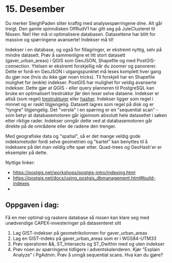 # 15. Desember
Du merker SleighPaden sliter kraftig med analysespørringene dine. Alt går treigt. Den gamle spinndisken OlfRudV1 har gitt seg på JuleClusteret til Nissen. Nei! Her må vi optimalisere databasen. Datasettene har blitt for massive og spørringene avanserte! Indekser må til!

Indekser i en database, og også for fillagringer, er ekstremt nyttig, selv på mindre datasett. Prøv å sammenligne et litt stort datasett (gaver_urban_areas) i QGIS som GeoJSON, Shapefile og med PostGIS-connection. Ytelsen er ekstremt forskjellig når du zoomer og panorerer. Dette er fordi en GeoJSON i utgangspunktet må leses komplett hver gang du gjør noe (hvis du ikke gjør noen tricks). Til forskjell har en Shapefile mulighet for (enkle) indekser. PostGIS har mulighet for veldig avanserte indekser. Dette gjør at QGIS - eller query planneren til PostgreSQL kan bruke en optimalisert trestruktur _før_ den leser selve dataene. Indekser er altså (som regel) [trestrukturer](https://en.wikipedia.org/wiki/Tree_(data_structure)) eller [hasher](https://en.wikipedia.org/wiki/Hash_table). Indekser ligger som regel i minnet og er raskt tilgjengelig. Datasett lagres som regel på disk og er "tyngre" tilgjengelig. Det "verste" i en spørring er en "sequential scan" - som betyr at databasemotoren går igjennom absolutt hele datasettet i søken etter riktige rader. Indekser unngår dette ved at databasemotoren går direkte på de områdene eller de radene den trenger. 

Med geografiske data og "spatial", så er det mange veldig gode indeksmetoder fordi selve geometrien og "kartet" kan benyttes til å indeksere på det man veldig ofte spør etter. Quad-trees og GeoHash'er er eksempler på dette.

Nyttige linker:
* https://postgis.net/workshops/postgis-intro/indexing.html
* https://postgis.net/docs/using_postgis_dbmanagement.html#build-indexes
* 

Oppgaven i dag:
---------------
Få en mer optimal og raskere database så nissen kan klare seg med unødvendige CAPEX-investeringer på datasenteret sitt
1. Lag GIST-indekser på geometrikolonnen for gaver_urban_areas
1. Lag en GIST-indeks på gaver_urban_areas som er i WGS84-UTM33
1. Prøv operatoren &&, ST_Intersects og ST_Dwithin med og uten indekser
1. Prøv noen av spørringene tidligere i adventskalenderen. Kjør "Explain Analyze" i PgAdmin. Prøv å unngå sequential scans. Hva kan du gjøre?

